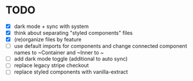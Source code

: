 # TODO

- [x] dark mode + sync with system
- [x] think about separating "styled components" files
- [x] (re)organize files by feature
- [ ] use default imports for components and change connected component names to
      ~Container and ~Inner to ~
- [ ] add dark mode toggle (additional to auto sync)
- [ ] replace legacy stripe checkout
- [ ] replace styled components with vanilla-extract
